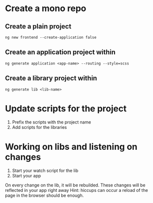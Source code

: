 # Create a mono repo

## Create a plain project
```ng new frontend --create-application false```
## Create an application project within
```ng generate application <app-name> --routing --style=scss```
## Create a library project within
```ng generate lib <lib-name>```

# Update scripts for the project
1. Prefix the scripts with the project name
2. Add scripts for the libraries

# Working on libs and listening on changes
1. Start your watch script for the lib
2. Start your app

On every change on the lib, it will be rebuilded. These changes will be reflected in your app right away
Hint: hiccups can occur a reload of the page in the browser should be enough.

